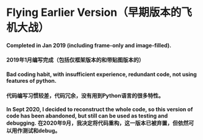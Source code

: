 # Flying Earlier Version（早期版本的飞机大战）

#### Completed in Jan 2019 (including frame-only and image-filled).
#### 2019年1月编写完成（包括仅框架版本的和带贴图版本的）
#### Bad coding habit, with insufficient experience, redundant code, not using features of python.
#### 代码编写习惯较差，代码冗余，没有用到Python语言的很多特性。

**In Sept 2020, I decided to reconstruct the whole code, so this version of code has been abandoned, but still can be used as testing and debugging.**
**在2020年9月，我决定将代码重构，这一版本已被弃置，但依然可以用作测试和debug。**
